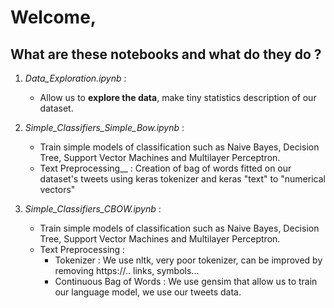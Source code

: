 # Welcome,

## What are these notebooks and what do they do ?

1. *Data_Exploration.ipynb* :
    - Allow us to __explore the data__, make tiny statistics description of our dataset.

2. *Simple_Classifiers_Simple_Bow.ipynb* :
    - Train simple models of classification such as Naive Bayes, Decision Tree, Support Vector Machines and Multilayer Perceptron.
    - Text Preprocessing__ : Creation of bag of words fitted on our dataset's tweets using keras tokenizer and keras "text" to "numerical vectors"
 
3. *Simple_Classifiers_CBOW.ipynb* :
    - Train simple models of classification such as Naive Bayes, Decision Tree, Support Vector Machines and Multilayer                      Perceptron.
    - Text Preprocessing :
        - Tokenizer : We use nltk, very poor tokenizer, can be improved by removing https://.. links, symbols...
        - Continuous Bag of Words : We use gensim that allow us to train our language model, we use our tweets data.
